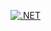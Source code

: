 [![.NET](https://github.com/Jakob-Eichberger/tessssst/actions/workflows/dotnet.yml/badge.svg?branch=main)](https://github.com/Jakob-Eichberger/tessssst/actions/workflows/dotnet.yml)
